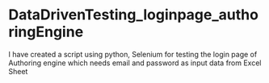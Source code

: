 # DataDrivenTesting_loginpage_authoringEngine
I have created a script using python, Selenium for testing the login page of Authoring engine which needs email and password as input data from Excel Sheet
